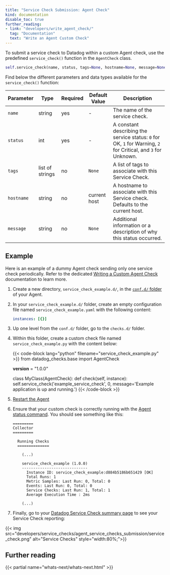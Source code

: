 ```yaml
---
title: "Service Check Submission: Agent Check"
kind: documentation
disable_toc: true
further_reading:
- link: "developers/write_agent_check/"
  tag: "Documentation"
  text: "Write an Agent Custom Check"
---
```


To submit a service check to Datadog within a custom Agent check, use the predefined `service_check()` function in the `AgentCheck` class.

```python
self.service_check(name, status, tags=None, hostname=None, message=None)
```

Find below the different parameters and data types available for the `service_check()` function:

| Parameter  | Type            | Required | Default Value | Description                                                                                                   |
| ---------- | --------------- | -------- | ------------- | ------------------------------------------------------------------------------------------------------------- |
| `name`     | string          | yes      | -             | The name of the service check.                                                                                |
| `status`   | int             | yes      | -             | A constant describing the service status: `0` for OK, `1` for Warning, `2` for Critical, and `3` for Unknown. |
| `tags`     | list of strings | no       | `None`        | A list of tags to associate with this Service Check.                                                          |
| `hostname` | string          | no       | current host  | A hostname to associate with this Service check. Defaults to the current host.                                |
| `message`  | string          | no       | `None`        | Additional information or a description of why this status occurred.                                          |

## Example

Here is an example of a dummy Agent check sending only one service check periodically. Refer to the dedicated [Writing a Custom Agent Check][1] documentation to learn more.

1. Create a new directory, `service_check_example.d/`, in the [`conf.d/` folder][2] of your Agent.

2. In your `service_check_example.d/` folder, create an empty configuration file named `service_check_example.yaml` with the following content:

    ```yaml
    instances: [{}]
    ```

3. Up one level from the `conf.d/` folder, go to the `checks.d/` folder.
4. Within this folder, create a custom check file named `service_check_example.py` with the content below:

    {{< code-block lang="python" filename="service_check_example.py" >}}
    from datadog_checks.base import AgentCheck

    __version__ = "1.0.0"

    class MyClass(AgentCheck):
      def check(self, instance):
          self.service_check('example_service_check', 0, message='Example application is up and running.')
    {{< /code-block >}}

5. [Restart the Agent][3]

6. Ensure that your custom check is correctly running with the [Agent status command][4]. You should see something like this:

    ```
    =========
    Collector
    =========

      Running Checks
      ==============

        (...)

        service_check_example (1.0.0)
        -----------------------------
          Instance ID: service_check_example:d884b5186b651429 [OK]
          Total Runs: 1
          Metric Samples: Last Run: 0, Total: 0
          Events: Last Run: 0, Total: 0
          Service Checks: Last Run: 1, Total: 1
          Average Execution Time : 2ms

        (...)
    ```
7. Finally, go to your [Datadog Service Check summary page][5] to see your Service Check reporting:

{{< img src="developers/service_checks/agent_service_checks_submission/service_check.png" alt="Service Checks"  style="width:80%;">}}

## Further reading

{{< partial name="whats-next/whats-next.html" >}}

[1]: /developers/write_agent_check
[2]: /agent/guide/agent-configuration-files/#agent-configuration-directory
[3]: /agent/guide/agent-commands/#restart-the-agent
[4]: https://docs.datadoghq.com/agent/guide/agent-commands/#agent-information
[5]: https://app.datadoghq.com/check/summary
